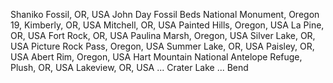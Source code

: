 Shaniko
Fossil, OR, USA
John Day Fossil Beds National Monument, Oregon 19, Kimberly, OR, USA
Mitchell, OR, USA
Painted Hills, Oregon, USA
La Pine, OR, USA
Fort Rock, OR, USA
Paulina Marsh, Oregon, USA
Silver Lake, OR, USA
Picture Rock Pass, Oregon, USA
Summer Lake, OR, USA
Paisley, OR, USA
Abert Rim, Oregon, USA
Hart Mountain National Antelope Refuge, Plush, OR, USA
Lakeview, OR, USA
...
Crater Lake
...
Bend

